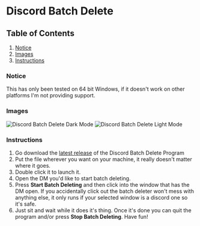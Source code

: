 # Discord Batch Delete
## Table of Contents
1. [Notice](https://github.com/SmushyTaco/Discord-Batch-Delete#notice)
2. [Images](https://github.com/SmushyTaco/Discord-Batch-Delete#images)
3. [Instructions](https://github.com/SmushyTaco/Discord-Batch-Delete#instructions)
### Notice
This has only been tested on 64 bit Windows, if it doesn't work on other platforms I'm not providing support.
### Images
![Discord Batch Delete Dark Mode](https://i.imgur.com/6o4geXT.png)
![Discord Batch Delete Light Mode](https://i.imgur.com/lygIF9A.png)
### Instructions
1. Go download the [latest release](https://github.com/SmushyTaco/Discord-Batch-Delete/releases/latest/) of the Discord Batch Delete Program
2. Put the file wherever you want on your machine, it really doesn't matter where it goes.
3. Double click it to launch it.
4. Open the DM you'd like to start batch deleting.
5. Press **Start Batch Deleting** and then click into the window that has the DM open. If you accidentally click out the batch deleter won't mess with anything else, it only runs if your selected window is a discord one so it's safe.
6. Just sit and wait while it does it's thing. Once it's done you can quit the program and/or press **Stop Batch Deleting**. Have fun!
